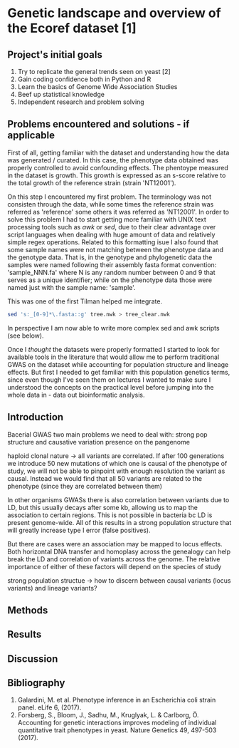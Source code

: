 # Genetic landscape and overview of the Ecoref dataset [1]

## Project's initial goals

1. Try to replicate the general trends seen on yeast [2]
1. Gain coding confidence both in Python and R
2. Learn the basics of Genome Wide Association Studies
3. Beef up statistical knowledge
4. Independent research and problem solving

## Problems encountered and solutions  - if applicable

First of all, getting familiar with the dataset and understanding how the data was generated / curated. In this case, the phenotype data obtained
was properly controlled to avoid confounding effects. The phentoype measured in the dataset is growth. This growth is expressed as an s-score
relative to the total growth of the reference strain (strain 'NT12001'). 

On this step I encountered my first problem. The terminology was not consisten through the data, while some times the reference strain was referred 
as 'reference' some others it was referred as 'NT12001'. In order to solve this problem I had to start getting more familiar with UNIX text processing
tools such as *awk* or *sed*, due to their clear advantage over script languages when dealing with huge amount of data and relatively simple
regex operations. Related to this formatting isue I also found that some sample names were not matching between the phenotype data and the genotype data.
That is, in the genotype and phylogenetic data the samples were named following their assembly fasta format convention: 'sample_NNN.fa' where N is any random number 
between 0 and 9 that serves as a unique identifier; while on the phenotype data those were named just with the sample name: 'sample'. 

This was one of the first Tilman helped me integrate. 
```bash
sed 's:_[0-9]*\.fasta::g' tree.nwk > tree_clear.nwk
```

In perspective I am now able to write more complex sed and awk scripts (see below). 

Once I *thought* the datasets were properly formatted I started to look for available tools in the literature that would allow me
to perform traditional GWAS on the dataset while accounting for population structure and lineage effects. But first I needed to get familiar with this
population genetics terms, since even though I've seen them on lectures I wanted to make sure I understood the concepts on the practical level before jumping
into the whole data in - data out bioinformatic analysis. 

## Introduction

Bacerial GWAS two main problems we need to deal with: strong pop structure and causative variation presence on the pangenome 

haploid clonal nature -> all variants are correlated. If after 100 generations we introduce 50 new mutations of which one is causal of the phenotype of study, we will not be able to pinpoint with enough resolution the variant as causal. Instead we would find that all 50 variants are related to the phenotype (since they are correlated between them)

In other organisms GWASs there is also correlation between variants due to LD, but this usually decays after some kb, allowing us to map the association to certain regions. This is not possible in bacteria bc LD is present genome-wide. All of this results in a strong population structure that will greatly increase type I error (false positives). 

But there are cases were an association may be mapped to locus effects. Both horizontal DNA transfer and homoplasy across the genealogy can help break the LD and correlation of variants across the genome. The relative importance of either of these factors will depend on the species of study







strong population structue -> how to discern between causal variants (locus variants) and lineage variants? 

## Methods

## Results

## Discussion

## Bibliography

1. Galardini, M. et al. Phenotype inference in an Escherichia coli strain panel. eLife 6, (2017).
2. Forsberg, S., Bloom, J., Sadhu, M., Kruglyak, L. & Carlborg, Ö. Accounting for genetic interactions improves modeling of individual quantitative trait phenotypes in yeast. Nature Genetics 49, 497-503 (2017).

